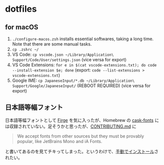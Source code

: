 # dotfiles

## for macOS

1. `./configure-macos.zsh` installs essential softwares, taking a long time. Note that there are some manual tasks.
1. `cp .zshrc ~/`
1. VS Code: `cp vscode.json ~/Library/Application\ Support/Code/User/settings.json` (vice versa for export)
1. VS Code Extensions: `for e in $(cat vscode-extensions.txt); do code --install-extension $e; done` (export: `code --list-extensions > vscode-extensions.txt`)
1. Google IME: `cp JapaneseInput/*.db ~/Library/Application\ Support/Google/JapaneseInput/` (REBOOT REQUIRED) (vice versa for export)

## 日本語等幅フォント

日本語等幅フォントとして [Firge](https://github.com/yuru7/Firge) を気に入ったが、Homebrew の [cask-fonts](https://github.com/Homebrew/homebrew-cask-fonts) には収録されていない。足そうかと思ったが、[CONTRIBUTING.md](https://github.com/Homebrew/homebrew-cask-fonts/blob/master/CONTRIBUTING.md) に

> We accept fonts from other sources but they must be provably popular, like JetBrains Mono and iA Fonts.

と書いてあるのを見てチキってしまった。というわけで、[手動でインストール](https://github.com/yuru7/Firge/releases)されたい。
